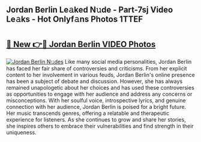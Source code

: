 ## Jordan Berlin Le𝚊ked N𝚞de - Part-7sj Video Le𝚊ks - Hot Onlyf𝚊ns Photos 1TTEF

# <h2><a href="http://ab86782.deff.icu/?id=Jordan+Berlin">🔗 New 👉🔴 Jordan Berlin VIDEO Photos</a></h2>

[![Jordan Berlin N𝚞des](https://i.imgur.com/rIISA9y.gif)](http://ab86782.deff.icu/?id=Jordan+Berlin)
Like many social media personalities, Jordan Berlin has faced her fair share of controversies and criticisms. From her explicit content to her involvement in various feuds, Jordan Berlin's online presence has been a subject of debate and discussion. However, she has always remained unapologetic about her choices and has used these controversies as opportunities to engage with her audience and address any concerns or misconceptions. With her soulful voice, introspective lyrics, and genuine connection with her audience, Jordan Berlin is poised for a bright future. Her music transcends genres, offering a relatable and therapeutic experience for listeners. As she continues to grow and share her stories, she inspires others to embrace their vulnerabilities and find strength in their uniqueness.
